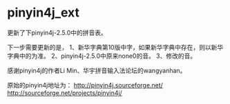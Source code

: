 pinyin4j_ext
============

更新了下pinyin4j-2.5.0中的拼音表。
	
下一步需要更新的是，
	1、新华字典第10版中字，如果新华字典中存在，则以新华字典中的为准。
	2、pinyin4j-2.5.0中原来none0的音。
	3、修改的音。
	
感谢pinyin4j的作者Li Min、华宇拼音输入法论坛的wangyanhan。

原始的pinyin4j地址为：
http://pinyin4j.sourceforge.net/
http://sourceforge.net/projects/pinyin4j/